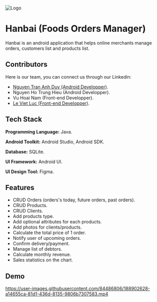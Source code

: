 
![Logo](https://user-images.githubusercontent.com/84486806/188899027-bf3eac0a-37cf-4101-a71c-2586e3e4fd86.png)

# Hanbai (Foods Orders Manager)
Hanbai is an android application that helps online merchants manage orders, customers list and products list.

## Contributors
Here is our team, you can connect us through our Linkedin:
- [Nguyen Tran Anh Duy (Android Developper)](https://www.linkedin.com/in/duy-nguyen-tran-anh/).
- Nguyen Ho Trung Hieu (Android Developper).
- Vu Hoai Nam (Front-end Developper).
- [Le Viet Luc (Front-end Developper)](https://www.linkedin.com/in/luc-le-377496231/).


## Tech Stack

**Programming Language:** Java.

**Android Toolkit:** Android Studio, Android SDK.

**Database:** SQLite.

**UI Framework:** Android UI.

**UI Design Tool:** Figma.


## Features

- CRUD Orders (orders's today, future orders, past orders).
- CRUD Products.
- CRUD Clients.
- Add products type.
- Add optional attributes for each products.
- Add photos for clients/products.
- Calculate the total price of 1 order.
- Notify user of upcoming orders.
- Confirm delivery/payment.
- Manage list of debtors.
- Calculate monthly revenue.
- Sales statistics on the chart.

## Demo

https://user-images.githubusercontent.com/84486806/188902628-a14655ca-81d1-436d-8135-9806b7307583.mp4


